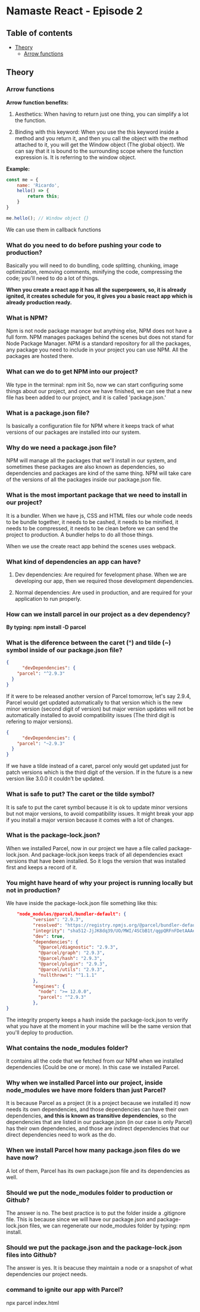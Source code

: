 # Namaste React - Episode 2

## Table of contents

- [Theory](#theory)
    - [Arrow functions](#arrow-functions)

## Theory

### Arrow functions

**Arrow function benefits:**

1. Aesthetics: When having to return just one thing, you can simplify a lot the function.

2. Binding with this keyword: When you use the this keyword inside a method and you return it, and then you call the object with the method attached to it, you will get the Window object (The global object). We can say that it is bound to the surrounding scope where the function expression is. It is referring to the window object.

**Example:**
```js
const me = {
    name: 'Ricardo',
    hello() => {
        return this;
    }
}

me.hello(); // Window object {}
```
We can use them in callback functions

### What do you need to do before pushing your code to production?

Basically you will need to do bundling, code splitting, chunking, image optimization, removing comments, minifying the code, compressing the code; you'll need to do a lot of things.

**When you create a react app it has all the superpowers, so, it is already ignited, it creates schedule for you, it gives you a basic react app which is already production ready.**

### What is NPM?

Npm is not node package manager but anything else, NPM does not have a full form. NPM manages packages behind the scenes but does not stand for Node Package Manager. NPM is a standard repository for all the packages, any package you need to include in your project you can use NPM. All the packages are hosted there.

### What can we do to get NPM into our project?

We type in the terminal: npm init
So, now we can start configuring some things about our project, and once we have finished, we can see that a new file has been added to our project, and it is called 'package.json.'

### What is a package.json file?

Is basically a configuration file for NPM where it keeps track of what versions of our packages are installed into our system.

### Why do we need a package.json file?

NPM will manage all the packages that we'll install in our system, and sometimes these packages are also known as dependencies, so dependencies and packages are kind of the same thing. NPM will take care of the versions of all the packages inside our package.json file.

### What is the most important package that we need to install in our project?

It is a bundler. When we have js, CSS and HTML files our whole code needs to be bundle together, it needs to be cashed, it needs to be minified, it needs to be compressed, it needs to be clean before we can send the project to production. A bundler helps to do all those things.

When we use the create react app behind the scenes uses webpack.

### What kind of dependencies an app can have?

1. Dev dependencies: Are required for fevelopment phase. When we are developing our app, then we required those development dependencies.

2. Normal dependencies: Are used in production, and are required for your application to run properly.

### How can we install parcel in our project as a dev dependency?

**By typing: npm install -D parcel**

### What is the diference between the caret (^) and tilde (~) symbol inside of our package.json file?

```json
{
      "devDependencies": {
    "parcel": "^2.9.3"
  }
}
```

If it were to be released another version of Parcel tomorrow, let's say 2.9.4, Parcel would get updated automatically to that version which is the new minor version (second digit of version) but major version updates will not be automatically installed to avoid compatibility issues (The third digit is refering to major versions).

```json
{
      "devDependencies": {
    "parcel": "~2.9.3"
  }
}
```

If we have a tilde instead of a caret, parcel only would get updated just for patch versions which is the third digit of the version. If in the future is a new version like 3.0.0 it couldn't be updated.

### What is safe to put? The caret or the tilde symbol?

It is safe to put the caret symbol because it is ok to update minor versions but not major versions, to avoid compatibility issues. It might break your app if you install a major version because it comes with a lot of changes.

### What is the package-lock.json?

When we installed Parcel, now in our project we have a file called package-lock.json. And package-lock.json keeps track of all dependencies exact versions that have been installed. So it logs the version that was installed first and keeps a record of it.

### You might have heard of why your project is running locally but not in production?

We have inside the package-lock.json file something like this:

```json
    "node_modules/@parcel/bundler-default": {
          "version": "2.9.3",
          "resolved": "https://registry.npmjs.org/@parcel/bundler-default/-/bundler-default-2.9.3.tgz",
          "integrity": "sha512-JjJK8dq39/UO/MWI/4SCbB1t/qgpQRFnFDetAAAezQ8oN++b24u1fkMDa/xqQGjbuPmGeTds5zxGgYs7id7PYg==",
          "dev": true,
          "dependencies": {
            "@parcel/diagnostic": "2.9.3",
            "@parcel/graph": "2.9.3",
            "@parcel/hash": "2.9.3",
            "@parcel/plugin": "2.9.3",
            "@parcel/utils": "2.9.3",
            "nullthrows": "^1.1.1"
          },
          "engines": {
            "node": ">= 12.0.0",
            "parcel": "^2.9.3"
          },
}
```
The integrity property keeps a hash inside the package-lock.json to verify what you have at the moment in your machine will be the same version that you'll deploy to production.

### What contains the node_modules folder?

It contains all the code that we fetched from our NPM when we installed dependencies (Could be one or more). In this case we installed Parcel.

### Why when we installed Parcel into our project, inside node_modules we have more folders than just Parcel?

It is because Parcel as a project (it is a project because we installed it) now needs its own dependencies, and those dependencies can have their own dependencies, **and this is known as transitive dependencies**, so the dependencies that are listed in our package.json (in our case is only Parcel) has their own dependencies, and those are indirect dependencies that our direct dependencies need to work as the do.

### When we install Parcel how many package.json files do we have now?

A lot of them, Parcel has its own package.json file and its dependencies as well.

### Should we put the node_modules folder to production or Github?

The answer is no. The best practice is to put the folder inside a .gitignore file. This is because since we will have our package.json and package-lock.json files, we can regenerate our node_modules folder by typing: npm install.

### Should we put the package.json and the package-lock.json files into Github?

The answer is yes. It is beacuse they maintain a node or a snapshot of what dependencies our project needs.

### command to ignite our app with Parcel?

npx parcel index.html
